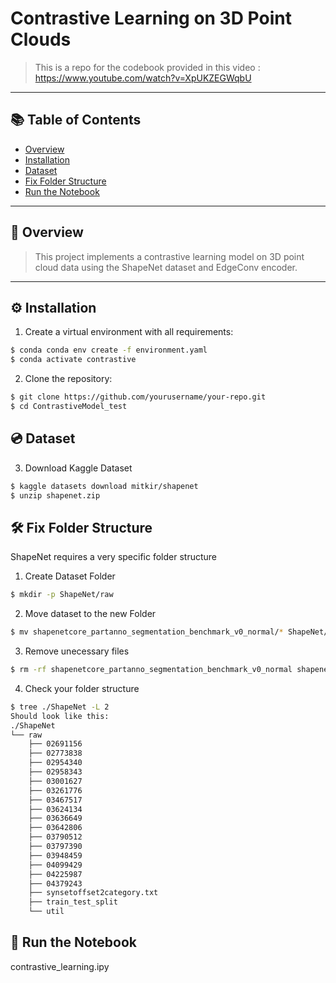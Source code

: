 # Contrastive Learning on 3D Point Clouds

> This is a repo for the codebook provided in this video : https://www.youtube.com/watch?v=XpUKZEGWqbU
> 
---

## 📚 Table of Contents

- [Overview](#overview)
- [Installation](#installation)
- [Dataset](#dataset)
- [Fix Folder Structure](#fix-folder-structure)
- [Run the Notebook](#run-the-notebook)


---

## 🚀 Overview

> This project implements a contrastive learning model on 3D point cloud data using the ShapeNet dataset and EdgeConv encoder.


---

## ⚙️ Installation

1. Create a virtual environment with all requirements:

```bash
$ conda conda env create -f environment.yaml
$ conda activate contrastive
```

2. Clone the repository:

```bash
$ git clone https://github.com/yourusername/your-repo.git
$ cd ContrastiveModel_test
```

## 💿 Dataset
3. Download Kaggle Dataset

```bash
$ kaggle datasets download mitkir/shapenet
$ unzip shapenet.zip
```

## 🛠️ Fix Folder Structure 

ShapeNet requires a very specific folder structure

1. Create Dataset Folder
```bash
$ mkdir -p ShapeNet/raw

```
2. Move dataset to the new Folder
```bash
$ mv shapenetcore_partanno_segmentation_benchmark_v0_normal/* ShapeNet/raw
```

3. Remove unecessary files
```bash
$ rm -rf shapenetcore_partanno_segmentation_benchmark_v0_normal shapenet.zip
```

4. Check your folder structure
```bash
$ tree ./ShapeNet -L 2
Should look like this:
./ShapeNet
└── raw
    ├── 02691156
    ├── 02773838
    ├── 02954340
    ├── 02958343
    ├── 03001627
    ├── 03261776
    ├── 03467517
    ├── 03624134
    ├── 03636649
    ├── 03642806
    ├── 03790512
    ├── 03797390
    ├── 03948459
    ├── 04099429
    ├── 04225987
    ├── 04379243
    ├── synsetoffset2category.txt
    ├── train_test_split
    └── util
```

##  🏃 Run the Notebook

contrastive_learning.ipy

